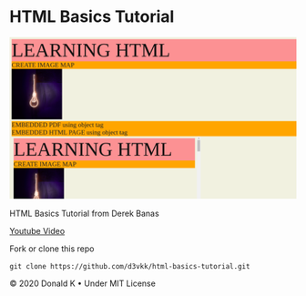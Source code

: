 # HTML Basics Tutorial

![Website Screenshot](https://github.com/d3vkk/html-basics-tutorial/blob/master/screenshot.png)

HTML Basics Tutorial from Derek Banas

[Youtube Video](https://www.youtube.com/watch?v=kDyJN7qQETA)

Fork or clone this repo
```
git clone https://github.com/d3vkk/html-basics-tutorial.git
```

© 2020 Donald K • Under MIT License
